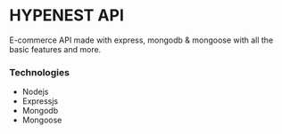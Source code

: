 # HYPENEST API

E-commerce API made with express, mongodb & mongoose with all the basic features and more.

### Technologies

- Nodejs
- Expressjs
- Mongodb
- Mongoose
